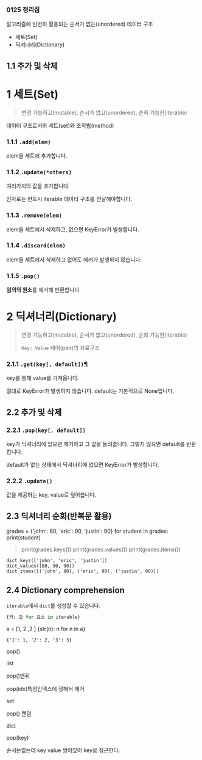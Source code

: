 ### 0125 정리집

알고리즘에 빈번히 활용되는 순서가 없는(unordered) 데이터 구조

- 세트(Set)
- 딕셔너리(Dictionary)

## 1.1 추가 및 삭제

# 1 세트(Set)

> 변경 가능하고(mutable), 순서가 없고(unordered), 순회 가능한(iterable)

데이터 구조로서의 세트(set)와 조작법(method)

### 1.1.1 `.add(elem)`

elem을 세트에 추가합니다.

### 1.1.2 `.update(*others)`

여러가지의 값을 추가합니다.

인자로는 반드시 iterable 데이터 구조를 전달해야합니다.

### 1.1.3 `.remove(elem)`

elem을 세트에서 삭제하고, 없으면 KeyError가 발생합니다.

### 1.1.4 `.discard(elem)`

elem을 세트에서 삭제하고 없어도 에러가 발생하지 않습니다.

### 1.1.5 `.pop()`

**임의의 원소**를 제거해 반환합니다.

# 2 딕셔너리(Dictionary)

> 변경 가능하고(mutable), 순서가 없고(unordered), 순회 가능한(iterable)
>
> `Key: Value` 페어(pair)의 자료구조

### 2.1.1 `.get(key[, default])`[¶](http://localhost:8888/notebooks/원본_07_data_structures_II.ipynb#.get(key[,-default]))

key를 통해 value를 가져옵니다.

절대로 KeyError가 발생하지 않습니다. default는 기본적으로 None입니다.

## 2.2 추가 및 삭제

### 2.2.1 `.pop(key[, default])`

key가 딕셔너리에 있으면 제거하고 그 값을 돌려줍니다. 그렇지 않으면 default를 반환합니다.

default가 없는 상태에서 딕셔너리에 없으면 KeyError가 발생합니다.

### 2.2.2 `.update()`

값을 제공하는 key, value로 덮어씁니다.

## 2.3 딕셔너리 순회(반복문 활용)

grades = {'john':  80, 'eric': 90, 'justin': 90}
for student in grades:
    print(student)

> print(grades.keys())
> print(grades.values())
> print(grades.items())

```
dict_keys(['john', 'eric', 'justin'])
dict_values([80, 90, 90])
dict_items([('john', 80), ('eric', 90), ('justin', 90)])
```

## 2.4 Dictionary comprehension

`iterable`에서 `dict`를 생성할 수 있습니다.

```python
{키: 값 for 요소 in iterable}
```

a = [1, 2 ,3 ]
{str(n): n for n in a}

```
{'1': 1, '2': 2, '3': 3}
```







pop()

list

pop()맨뒤

pop(idx)특정인덱스에 정해서 제거



set

pop() 랜덤



dict

pop(key)

순서는없는데 key value 쌍이있어 key로 접근한다.